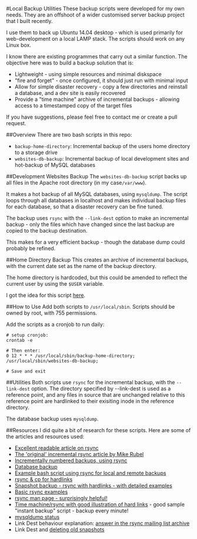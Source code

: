 #Local Backup Utilities
These backup scripts were developed for my own needs. They are an offshoot of a wider customised server backup project that I built recently.

I use them to back up Ubuntu 14.04 desktop - which is used primarily for web-development on a local LAMP stack. The scripts should work on any Linux box.

I know there are existing programmes that carry out a similar function. The objective here was to build a backup solution that is:

* Lightweight - using simple resources and minimal diskspace
* "fire and forget" - once configured, it should just run with minimal input
* Allow for simple disaster recovery - copy a few directories and reinstall a database, and a dev site is easily recovered
* Provide a "time machine" archive of incremental backups - allowing access to a timestamped copy of the target files

If you have suggestions, please feel free to contact me or create a pull request.

##Overview
There are two bash scripts in this repo:

* `backup-home-directory`: Incremental backup of the users home directory to a storage drive
* `websites-db-backup`: Incremental backup of local development sites and hot-backup of MySQL databases

##Development Websites Backup
The `websites-db-backup` script backs up all files in the Apache root directory (in my case`/var/www`).

It makes a hot backup of all MySQL databases, using `mysqldump`. The script loops through all databases in localhost and makes individual backup files for each database, so that a disaster recovery can be fine tuned.

The backup uses `rsync` with the `--link-dest` option to make an incremental backup - only the files which have changed since the last backup are copied to the backup destination.

This makes for a very efficient backup - though the database dump could probably be refined.

##Home Directory Backup
This creates an archive of incremental backups, with the current date set as the name of the backup directory.

The home directory is hardcoded, but this could be amended to reflect the current user by using the `$USER` variable.

I got the idea for this script [here](https://blog.interlinked.org/tutorials/rsync_time_machine.html).

##How to Use
Add both scripts to `/usr/local/sbin`. Scripts should be owned by root, with 755 permissions.

Add the scripts as a cronjob to run daily:

~~~
# setup cronjob:
crontab -e

# Then enter:
0 12 * * * /usr/local/sbin/backup-home-directory; /usr/local/sbin/websites-db-backup;

# Save and exit
~~~

##Utilities
Both scripts use `rsync` for the incremental backup, with the `--link-dest` option. The directory specified by --link-dest is used as a reference point, and any files in source that are unchanged relative to this reference point are hardlinked to their exisiting inode in the reference directory.

The database backup uses `mysqldump`.

##Resources
I did quite a bit of research for these scripts. Here are some of the articles and resources used:

* [Excellent readable article on rsync](http://www.sanitarium.net/golug/rsync_backups_2010.html)
* [The 'original' incremental rsync article by Mike Rubel](http://www.mikerubel.org/computers/rsync_snapshots/)
* [Incrementally numbered backups, using rsync](https://jimmyg.org/blog/2007/incremental-backups-using-rsync.html)
* [Database backup](http://simon-davies.name/bash/backing-up-mysql-databases)
* [Example bash script using rsync for local and remote backups](http://stromberg.dnsalias.org/~strombrg/Backup.remote.html)
* [rsync & cp for hardlinks](http://earlruby.org/2013/05/creating-differential-backups-with-hard-links-and-rsync/)
* [Snapshot backup  - rsync with hardlinks - with detailed examples](http://www.pointsoftware.ch/en/howto-local-and-remote-snapshot-backup-using-rsync-with-hard-links/)
* [Basic rsync examples](http://www.thegeekstuff.com/2010/09/rsync-command-examples/)
* [rsync man page - surprisingly helpful!](http://linux.die.net/man/1/rsync)
* [Time machine/rsync with good illustration of hard links](http://linux.die.net/man/1/rsync) - good sample "instant backup" script - backup every minute!
* [mysqldump status](http://serverfault.com/questions/249853/does-mysqldump-return-a-status)
* Link Dest behaviour explanation: [answer in the rsync mailing list archive](https://lists.samba.org/archive/rsync/2010-February/024649.html)
* Link Dest and [deleting old snapshots](https://lists.samba.org/archive/rsync/2010-February/024654.html)
